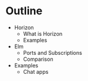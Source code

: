 # Outline

- Horizon
    - What is Horizon
    - Examples
- Elm
    - Ports and Subscriptions
    - Comparison
- Examples
    - Chat apps
